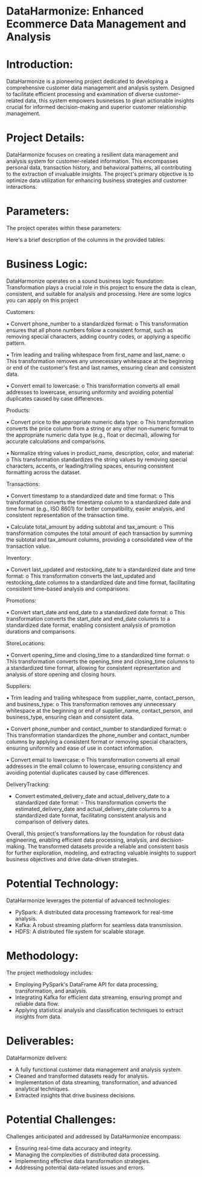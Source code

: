 # DataHarmonize: Enhanced Ecommerce Data Management and Analysis

# Introduction:
DataHarmonize is a pioneering project dedicated to developing a comprehensive customer data management and analysis system. Designed to facilitate efficient processing and examination of diverse customer-related data, this system empowers businesses to glean actionable insights crucial for informed decision-making and superior customer relationship management.

# Project Details:
DataHarmonize focuses on creating a resilient data management and analysis system for customer-related information. This encompasses personal data, transaction history, and behavioral patterns, all contributing to the extraction of invaluable insights. The project's primary objective is to optimize data utilization for enhancing business strategies and customer interactions.

# Parameters:
The project operates within these parameters:

Here's a brief description of the columns in the provided tables:


# Business Logic:
DataHarmonize operates on a sound business logic foundation:
Transformation plays a crucial role in this project to ensure the data is clean, consistent, and suitable for analysis and processing. Here are some logics you can apply on this project

Customers:

•	Convert phone_number to a standardized format:
    o	This transformation ensures that all phone numbers follow a consistent format, such as removing special characters, adding country codes, or applying a specific pattern.
    
•	Trim leading and trailing whitespace from first_name and last_name:
    o	This transformation removes any unnecessary whitespace at the beginning or end of the customer's first and last names, ensuring clean and consistent data.
    
•	Convert email to lowercase:
    o	This transformation converts all email addresses to lowercase, ensuring uniformity and avoiding potential duplicates caused by case differences.

Products:

•	Convert price to the appropriate numeric data type:
    o	This transformation converts the price column from a string or any other non-numeric format to the appropriate numeric data type (e.g., float or decimal), allowing for accurate calculations and comparisons.
    
•	Normalize string values in product_name, description, color, and material:
    o	This transformation standardizes the string values by removing special characters, accents, or leading/trailing spaces, ensuring consistent formatting across the dataset.

Transactions:

•	Convert timestamp to a standardized date and time format:
    o	This transformation converts the timestamp column to a standardized date and time format (e.g., ISO 8601) for better compatibility, easier analysis, and consistent representation of the transaction time.
    
•	Calculate total_amount by adding subtotal and tax_amount:
    o	This transformation computes the total amount of each transaction by summing the subtotal and tax_amount columns, providing a consolidated view of the transaction value.


Inventory:

•	Convert last_updated and restocking_date to a standardized date and time format:
    o	This transformation converts the last_updated and restocking_date columns to a standardized date and time format, facilitating consistent time-based analysis and comparisons.

Promotions:

•	Convert start_date and end_date to a standardized date format:
    o	This transformation converts the start_date and end_date columns to a standardized date format, enabling consistent analysis of promotion durations and comparisons.

StoreLocations:

•	Convert opening_time and closing_time to a standardized time format:
    o	This transformation converts the opening_time and closing_time columns to a standardized time format, allowing for consistent representation and analysis of store opening and closing hours.

Suppliers:

•	Trim leading and trailing whitespace from supplier_name, contact_person, and business_type:
    o	This transformation removes any unnecessary whitespace at the beginning or end of supplier_name, contact_person, and business_type, ensuring clean and consistent data.
    
•	Convert phone_number and contact_number to standardized format:
    o	This transformation standardizes the phone_number and contact_number columns by applying a consistent format or removing special characters, ensuring uniformity and ease of use in contact information.
    
•	Convert email to lowercase:
    o	This transformation converts all email addresses in the email column to lowercase, ensuring consistency and avoiding potential duplicates caused by case differences.

DeliveryTracking:

-	Convert estimated_delivery_date and actual_delivery_date to a standardized date format:
        -	This transformation converts the estimated_delivery_date and actual_delivery_date columns to a standardized date format, facilitating consistent analysis and comparison of delivery dates.

Overall, this project's transformations lay the foundation for robust data engineering, enabling efficient data processing, analysis, and decision-making. The transformed datasets provide a reliable and consistent basis for further exploration, modeling, and extracting valuable insights to support business objectives and drive data-driven strategies.



# Potential Technology:
DataHarmonize leverages the potential of advanced technologies:

- PySpark: A distributed data processing framework for real-time analysis.
- Kafka: A robust streaming platform for seamless data transmission.
- HDFS: A distributed file system for scalable storage.

# Methodology:
The project methodology includes:

- Employing PySpark's DataFrame API for data processing, transformation, and analysis.
- Integrating Kafka for efficient data streaming, ensuring prompt and reliable data flow.
- Applying statistical analysis and classification techniques to extract insights from data.

# Deliverables:
DataHarmonize delivers:
- A fully functional customer data management and analysis system.
- Cleaned and transformed datasets ready for analysis.
- Implementation of data streaming, transformation, and advanced analytical techniques.
- Extracted insights that drive business decisions.

# Potential Challenges:
Challenges anticipated and addressed by DataHarmonize encompass:

- Ensuring real-time data accuracy and integrity.
- Managing the complexities of distributed data processing.
- Implementing effective data transformation strategies.
- Addressing potential data-related issues and errors.
